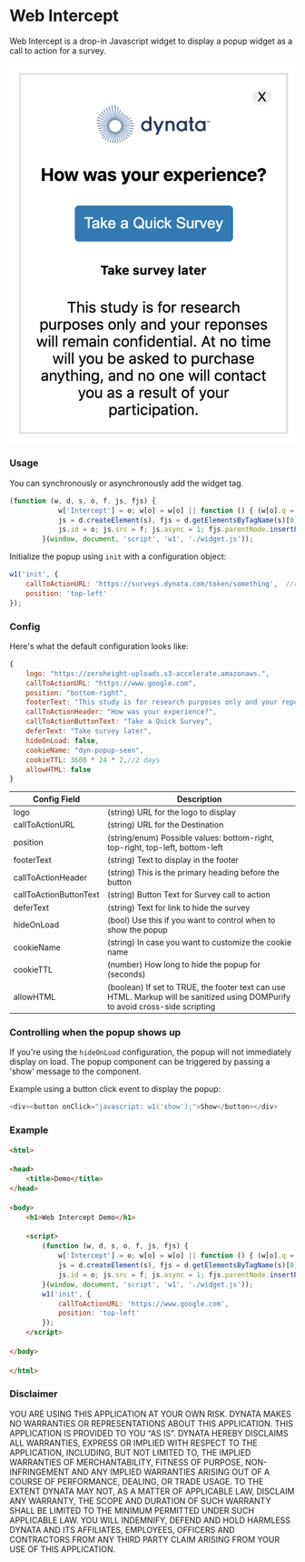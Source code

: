 # Web Intercept

Web Intercept is a drop-in Javascript widget to display a popup widget as a call to action for a survey.


![alt text](https://github.com/dynata/web-intercept/blob/master/example.png?raw=true)


### Usage
You can synchronously or asynchronously add the widget tag.

```js
(function (w, d, s, o, f, js, fjs) {
            w['Intercept'] = o; w[o] = w[o] || function () { (w[o].q = w[o].q || []).push(arguments) };
            js = d.createElement(s), fjs = d.getElementsByTagName(s)[0];
            js.id = o; js.src = f; js.async = 1; fjs.parentNode.insertBefore(js, fjs);
        }(window, document, 'script', 'w1', './widget.js'));
```

Initialize the popup using `init` with a configuration object:

```js
w1('init', { 
    callToActionURL: 'https://surveys.dynata.com/token/something',  //replace with an actual survey link
    position: 'top-left' 
});
```

### Config

Here's what the default configuration looks like:

```js
{
    logo: "https://zeroheight-uploads.s3-accelerate.amazonaws.",
    callToActionURL: "https://www.google.com",
    position: "bottom-right",
    footerText: "This study is for research purposes only and your reponses will remain confidential. At no time will you be asked to purchase anything, and no one will contact you as a result of your participation.",
    callToActionHeader: "How was your experience?",
    callToActionButtonText: "Take a Quick Survey",
    deferText: "Take survey later",
    hideOnLoad: false,
    cookieName: "dyn-popup-seen",
    cookieTTL: 3600 * 24 * 2,//2 days
    allowHTML: false
}
```


| Config  Field | Description   |
| ------------- | ------------  |
| logo  | (string) URL for the logo to display  |
| callToActionURL | (string) URL for the Destination  |
| position | (string/enum) Possible values: bottom-right, top-right, top-left, bottom-left  |
| footerText | (string) Text to display in the footer  |
| callToActionHeader | (string) This is the primary heading before the button  |
| callToActionButtonText | (string) Button Text for Survey call to action  |
| deferText | (string) Text for link to hide the survey  |
| hideOnLoad | (bool) Use this if you want to control when to show the popup |
| cookieName | (string) In case you want to customize the cookie name   |
| cookieTTL | (number) How long to hide the popup for  (seconds) |
| allowHTML | (boolean) If set to TRUE, the footer text can use HTML. Markup will be sanitized using DOMPurify to avoid cross-side scripting |


### Controlling when the popup shows up

If you're using the `hideOnLoad` configuration, the popup will not immediately display on load. The popup component can be triggered by passing a 'show' message to the component.

Example using a button click event to display the popup:
```js
<div><button onClick="javascript: w1('show');">Show</button></div>
```


### Example


```html
<html>

<head>
    <title>Demo</title>
</head>

<body>
    <h1>Web Intercept Demo</h1>
    
    <script>
        (function (w, d, s, o, f, js, fjs) {
            w['Intercept'] = o; w[o] = w[o] || function () { (w[o].q = w[o].q || []).push(arguments) };
            js = d.createElement(s), fjs = d.getElementsByTagName(s)[0];
            js.id = o; js.src = f; js.async = 1; fjs.parentNode.insertBefore(js, fjs);
        }(window, document, 'script', 'w1', './widget.js'));
        w1('init', { 
            callToActionURL: 'https://www.google.com', 
            position: 'top-left' 
        });
    </script>

</body>

</html>
```


### Disclaimer

YOU ARE USING THIS APPLICATION AT YOUR OWN RISK. DYNATA MAKES NO WARRANTIES OR REPRESENTATIONS ABOUT THIS APPLICATION. THIS APPLICATION IS PROVIDED TO YOU “AS IS”. DYNATA HEREBY DISCLAIMS ALL WARRANTIES, EXPRESS OR IMPLIED WITH RESPECT TO THE APPLICATION, INCLUDING, BUT NOT LIMITED TO, THE IMPLIED WARRANTIES OF MERCHANTABILITY, FITNESS OF PURPOSE, NON-INFRINGEMENT AND ANY IMPLIED WARRANTIES ARISING OUT OF A COURSE OF PERFORMANCE, DEALING, OR TRADE USAGE. TO THE EXTENT DYNATA MAY NOT, AS A MATTER OF APPLICABLE LAW, DISCLAIM ANY WARRANTY, THE SCOPE AND DURATION OF SUCH WARRANTY SHALL BE LIMITED TO THE MINIMUM PERMITTED UNDER SUCH APPLICABLE LAW.  YOU WILL INDEMNIFY, DEFEND AND HOLD HARMLESS DYNATA AND ITS AFFILIATES, EMPLOYEES, OFFICERS AND CONTRACTORS FROM ANY THIRD PARTY CLAIM ARISING FROM YOUR USE OF THIS APPLICATION.
 